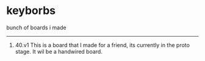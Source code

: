 # keyborbs
bunch of boards i made

--------------------
1) 40.v1
   This is a board that I made for a friend, its currently in the proto stage.
   It wil be a handwired board.
